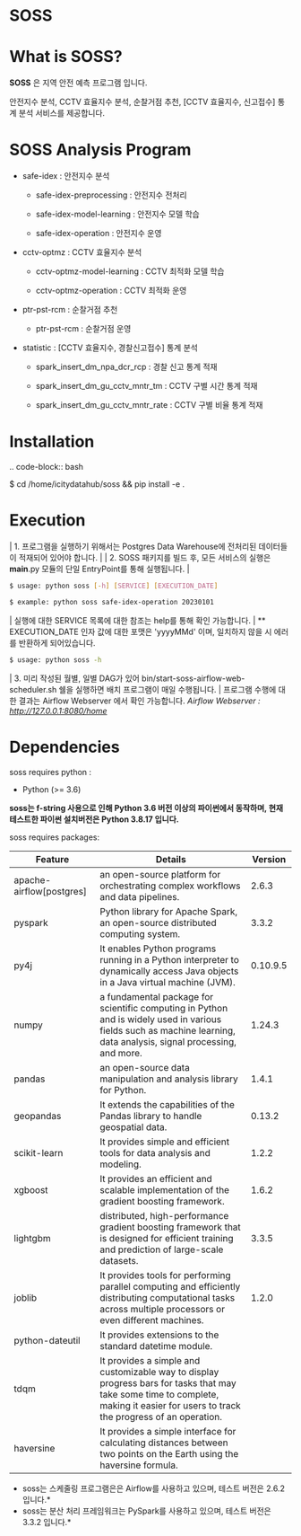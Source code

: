 SOSS
======

# What is SOSS?

**SOSS** 은 지역 안전 예측 프로그램 입니다.

안전지수 분석, CCTV 효율지수 분석, 순찰거점 추천, [CCTV 효율지수, 신고접수] 통계 분석 서비스를 제공합니다.

# SOSS Analysis Program

* safe-idex : 안전지수 분석
  
  - safe-idex-preprocessing : 안전지수 전처리

  - safe-idex-model-learning : 안전지수 모델 학습

  - safe-idex-operation : 안전지수 운영

* cctv-optmz : CCTV 효율지수 분석

  - cctv-optmz-model-learning : CCTV 최적화 모델 학습
  
  - cctv-optmz-operation : CCTV 최적화 운영

* ptr-pst-rcm : 순찰거점 추천

  - ptr-pst-rcm : 순찰거점 운영

* statistic : [CCTV 효율지수, 경찰신고접수] 통계 분석

  - spark_insert_dm_npa_dcr_rcp : 경찰 신고 통계 적재 

  - spark_insert_dm_gu_cctv_mntr_tm : CCTV 구별 시간 통계 적재

  - spark_insert_dm_gu_cctv_mntr_rate : CCTV 구별 비율 통계 적재

# Installation

.. code-block:: bash
    
  $ cd /home/icitydatahub/soss && pip install -e . 

# Execution

| 1. 프로그램을 실행하기 위해서는 Postgres Data Warehouse에 전처리된 데이터들이 적재되어 있어야 합니다.
|
| 2. SOSS 패키지를 빌드 후, 모든 서비스의 실행은 __main__.py 모듈의 단일 EntryPoint를 통해 실행됩니다.
|

```bash
$ usage: python soss [-h] [SERVICE] [EXECUTION_DATE]

$ example: python soss safe-idex-operation 20230101
```
| 실행에 대한 SERVICE 목록에 대한 참조는 help를 통해 확인 가능합니다.
| ** EXECUTION_DATE 인자 값에 대한 포맷은 'yyyyMMd' 이며, 일치하지 않을 시 에러를 반환하게 되어있습니다.


```bash
$ usage: python soss -h
```

| 3. 미리 작성된 월별, 일별 DAG가 있어 bin/start-soss-airflow-web-scheduler.sh 쉘을 실행하면 배치 프로그램이 매일 수행됩니다. 
| 프로그램 수행에 대한 결과는 Airflow Webserver 에서 확인 가능합니다. *Airflow Webserver : http://127.0.0.1:8080/home*

# Dependencies

soss requires python :

- Python (>= 3.6)

**soss는 f-string 사용으로 인해 Python 3.6 버전 이상의 파이썬에서 동작하며, 현재 테스트한 파이썬 설치버전은 Python 3.8.17 입니다.**

soss requires packages:

| Feature                                   | Details                                                                                                                                            | Version  |
| ------------------------------------------| ---------------------------------------------------------------------------------------------------------------------------------------------------|----------| 
| apache-airflow[postgres] | an open-source platform for orchestrating complex workflows and data pipelines.                                                                                     | 2.6.3    |
| pyspark                  | Python library for Apache Spark, an open-source distributed computing system.                                                                                       | 3.3.2    |
| py4j                     | It enables Python programs running in a Python interpreter to dynamically access Java objects in a Java virtual machine (JVM).                                      | 0.10.9.5 |
| numpy                    | a fundamental package for scientific computing in Python and is widely used in various fields such as machine learning, data analysis, signal processing, and more. | 1.24.3   |
| pandas                   | an open-source data manipulation and analysis library for Python.                                                                                                   | 1.4.1    |
| geopandas                | It extends the capabilities of the Pandas library to handle geospatial data.                                                                                        | 0.13.2   |
| scikit-learn             | It provides simple and efficient tools for data analysis and modeling.                                                                                              | 1.2.2    |
| xgboost                  | It provides an efficient and scalable implementation of the gradient boosting framework.                                                                            | 1.6.2    |
| lightgbm                 | distributed, high-performance gradient boosting framework that is designed for efficient training and prediction of large-scale datasets.                           | 3.3.5    |
| joblib                   | It provides tools for performing parallel computing and efficiently distributing computational tasks across multiple processors or even different machines.         | 1.2.0    |
| python-dateutil          | It provides extensions to the standard datetime module.                                                                                                             |          |
| tdqm                     | It provides a simple and customizable way to display progress bars for tasks that may take some time to complete, making it easier for users to track the progress of an operation. | |
| haversine                | It provides a simple interface for calculating distances between two points on the Earth using the haversine formula.                                                               | |


- soss는 스케줄링 프로그램은은 Airflow를 사용하고 있으며, 테스트 버전은 2.6.2 입니다.*
- soss는 분산 처리 프레임워크는 PySpark를 사용하고 있으며, 테스트 버전은 3.3.2 입니다.*
